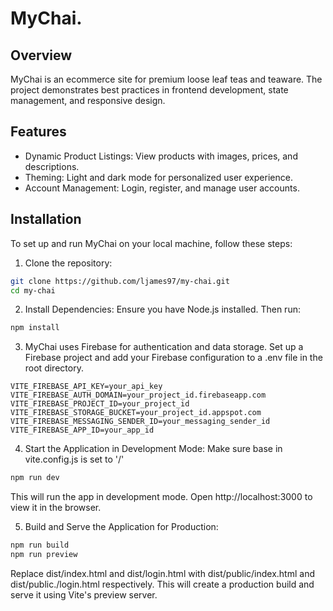 # MyChai.

## Overview
MyChai is an ecommerce site for premium loose leaf teas and teaware. The project demonstrates best practices in frontend development, state management, and responsive design.

## Features
- Dynamic Product Listings: View products with images, prices, and descriptions.
- Theming: Light and dark mode for personalized user experience.
- Account Management: Login, register, and manage user accounts.

## Installation
To set up and run MyChai on your local machine, follow these steps:

1. Clone the repository:
  ```bash
  git clone https://github.com/ljames97/my-chai.git
  cd my-chai
  ```

2. Install Dependencies:
Ensure you have Node.js installed. Then run:
  ```bash
  npm install
  ```

3. MyChai uses Firebase for authentication and data storage. Set up a Firebase project and add your Firebase configuration to a .env file in the root directory.
  ```env
  VITE_FIREBASE_API_KEY=your_api_key
  VITE_FIREBASE_AUTH_DOMAIN=your_project_id.firebaseapp.com
  VITE_FIREBASE_PROJECT_ID=your_project_id
  VITE_FIREBASE_STORAGE_BUCKET=your_project_id.appspot.com
  VITE_FIREBASE_MESSAGING_SENDER_ID=your_messaging_sender_id
  VITE_FIREBASE_APP_ID=your_app_id
  ```

4. Start the Application in Development Mode:
  Make sure base in vite.config.js is set to '/'
  ```bash
  npm run dev
  ```
This will run the app in development mode. Open http://localhost:3000 to view it in the browser.

5. Build and Serve the Application for Production:
  ```bash
  npm run build
  npm run preview
  ```
  Replace dist/index.html and dist/login.html with dist/public/index.html
  and dist/public./login.html respectively.
This will create a production build and serve it using Vite's preview server.